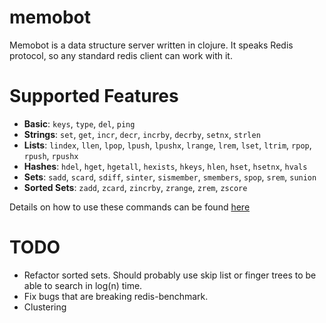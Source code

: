 memobot
=======

Memobot is a data structure server written in clojure. It speaks Redis protocol,
so any standard redis client can work with it.

Supported Features
==================  
* **Basic**: `keys`, `type`, `del`, `ping`  
* **Strings**: `set`, `get`, `incr`, `decr`, `incrby`, `decrby`, `setnx`, `strlen`  
* **Lists**: `lindex`, `llen`, `lpop`, `lpush`, `lpushx`, `lrange`, `lrem`, `lset`, `ltrim`, `rpop`, `rpush`, `rpushx`  
* **Hashes**: `hdel`, `hget`, `hgetall`, `hexists`, `hkeys`, `hlen`, `hset`, `hsetnx`, `hvals`  
* **Sets**: `sadd`, `scard`, `sdiff`, `sinter`, `sismember`, `smembers`, `spop`, `srem`, `sunion`  
* **Sorted Sets**: `zadd`, `zcard`, `zincrby`, `zrange`, `zrem`, `zscore`  

Details on how to use these commands can be found [here](http://redis.io/commands)

TODO
====

* Refactor sorted sets. Should probably use skip list or finger trees to be able to search in log(n) time.  
* Fix bugs that are breaking redis-benchmark.  
* Clustering